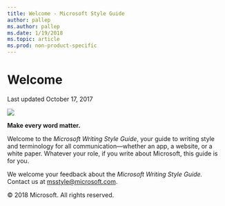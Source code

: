 ```yaml
---
title: Welcome - Microsoft Style Guide
author: pallep
ms.author: pallep
ms.date: 1/19/2018
ms.topic: article
ms.prod: non-product-specific
---
```


# Welcome

Last updated October 17, 2017

![](media/index/WritingStyleGuidebanner.png)

**Make every word matter.** 

Welcome to the *Microsoft Writing Style Guide*, your guide to writing
style and terminology for all communication—whether an app, a
website, or a white paper. Whatever your role, if you
write about Microsoft, this guide is for you. 

We welcome your feedback about the *Microsoft Writing Style Guide.* Contact us at <msstyle@microsoft.com>. 

&copy; 2018 Microsoft. All rights reserved.
